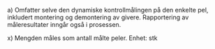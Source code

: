a) Omfatter selve den dynamiske kontrollmålingen på den enkelte pel, inkludert montering og demontering av givere.
Rapportering av måleresultater inngår også i prosessen.

x) Mengden måles som antall målte peler. Enhet: stk

